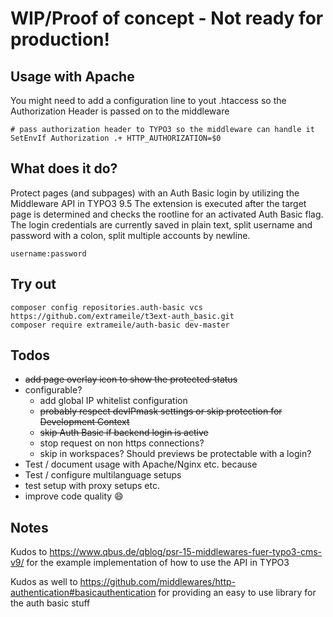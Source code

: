 # WIP/Proof of concept - Not ready for production!

## Usage with Apache

You might need to add a configuration line to yout .htaccess so the Authorization Header is passed on to the middleware

```
# pass authorization header to TYPO3 so the middleware can handle it
SetEnvIf Authorization .+ HTTP_AUTHORIZATION=$0
```

## What does it do?

Protect pages (and subpages) with an Auth Basic login by utilizing the Middleware API in TYPO3 9.5
The extension is executed after the target page is determined and checks the rootline for an activated Auth Basic flag.
The login credentials are currently saved in plain text, split username and password with a colon, split multiple accounts by newline.
~~~
username:password
~~~

## Try out
~~~
composer config repositories.auth-basic vcs https://github.com/extrameile/t3ext-auth_basic.git
composer require extrameile/auth-basic dev-master
~~~

## Todos
* ~~add page overlay icon to show the protected status~~
* configurable?
  * add global IP whitelist configuration
  * ~~probably respect devIPmask settings or skip protection for Development Context~~
  * ~~skip Auth Basic if backend login is active~~
  * stop request on non https connections?
  * skip in workspaces? Should previews be protectable with a login?
* Test / document usage with Apache/Nginx etc. because 
* Test / configure multilanguage setups
* test setup with proxy setups etc. 
* improve code quality :smile:

## Notes

Kudos to https://www.qbus.de/qblog/psr-15-middlewares-fuer-typo3-cms-v9/ for the example implementation of how to use the API in TYPO3

Kudos as well to https://github.com/middlewares/http-authentication#basicauthentication for providing an easy to use library for the auth basic stuff

 
